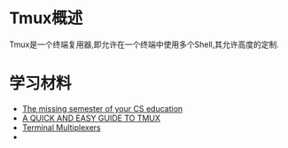 # Tmux概述

Tmux是一个终端复用器,即允许在一个终端中使用多个Shell,其允许高度的定制.    

# 学习材料

-  [The missing semester of your CS education](https://missing-semester-cn.github.io/2020/version-control/)
- [A QUICK AND EASY GUIDE TO TMUX](https://hamvocke.com/blog/a-quick-and-easy-guide-to-tmux/)
- [Terminal Multiplexers](https://linuxcommand.org/lc3_adv_termmux.php)
- 